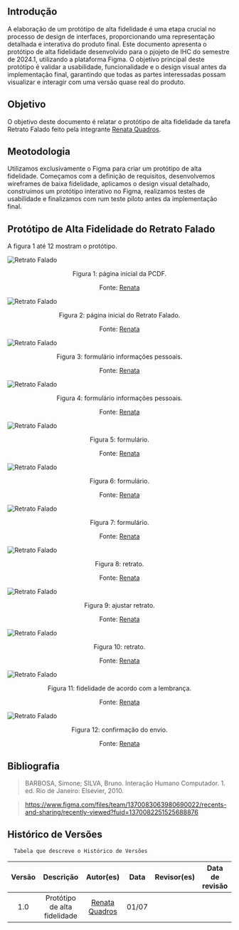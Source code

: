 ## Introdução
A  elaboração de um protótipo de alta fidelidade é uma etapa crucial no processo de design de interfaces, proporcionando uma representação detalhada e interativa do produto final. Este documento apresenta o protótipo de alta fidelidade desenvolvido para o pjojeto de IHC do semestre de 2024.1, utilizando a plataforma Figma. O objetivo principal deste protótipo é validar a usabilidade, funcionalidade e o design visual antes da implementação final, garantindo que todas as partes interessadas possam visualizar e interagir com uma versão quase real do produto.

## Objetivo
O objetivo deste documento é relatar o protótipo de alta fidelidade da tarefa Retrato Falado feito pela integrante [Renata Quadros](https://github.com/Renatinha28).

## Meotodologia
Utilizamos exclusivamente o Figma para criar um protótipo de alta fidelidade. Começamos com a definição de requisitos, desenvolvemos wireframes de baixa fidelidade, aplicamos o design visual detalhado, construímos um protótipo interativo no Figma, realizamos testes de usabilidade e finalizamos com rum teste piloto antes da implementação final.

## Protótipo de Alta Fidelidade do Retrato Falado
A figura 1 até 12 mostram o protótipo.

![Retrato Falado](../../../assets/design/nivel3/retrato1.png)
<div align="center">
    <p> Figura 1: página inicial da PCDF.
         <center>  <p>Fonte:  <a href="https://github.com/Renatinha28">Renata</a></p></center>
    </p> 
</div>

![Retrato Falado](../../../assets/design/nivel3/retrato2.png)
<div align="center">
    <p> Figura 2: página inicial do Retrato Falado.
         <center>  <p>Fonte:  <a href="https://github.com/Renatinha28">Renata</a></p></center>
    </p> 
</div>

![Retrato Falado](../../../assets/design/nivel3/retrato3.png)
<div align="center">
    <p> Figura 3: formulário informações pessoais.
         <center>  <p>Fonte:  <a href="https://github.com/Renatinha28">Renata</a></p></center>
    </p> 
</div>

![Retrato Falado](../../../assets/design/nivel3/retrato4.png)
<div align="center">
    <p> Figura 4: formulário informações pessoais.
         <center>  <p>Fonte:  <a href="https://github.com/Renatinha28">Renata</a></p></center>
    </p> 
</div>

![Retrato Falado](../../../assets/design/nivel3/retrato5.png)
<div align="center">
    <p> Figura 5: formulário.
         <center>  <p>Fonte:  <a href="https://github.com/Renatinha28">Renata</a></p></center>
    </p> 
</div>

![Retrato Falado](../../../assets/design/nivel3/retrato6.png)
<div align="center">
    <p> Figura 6: formulário.
         <center>  <p>Fonte:  <a href="https://github.com/Renatinha28">Renata</a></p></center>
    </p> 
</div>

![Retrato Falado](../../../assets/design/nivel3/retrato7.png)
<div align="center">
    <p> Figura 7: formulário.
         <center>  <p>Fonte:  <a href="https://github.com/Renatinha28">Renata</a></p></center>
    </p> 
</div>

![Retrato Falado](../../../assets/design/nivel3/retrato8.png)
<div align="center">
    <p> Figura 8: retrato.
         <center>  <p>Fonte:  <a href="https://github.com/Renatinha28">Renata</a></p></center>
    </p> 
</div>

![Retrato Falado](../../../assets/design/nivel3/retrato9.png)
<div align="center">
    <p> Figura 9: ajustar retrato.
         <center>  <p>Fonte:  <a href="https://github.com/Renatinha28">Renata</a></p></center>
    </p> 
</div>

![Retrato Falado](../../../assets/design/nivel3/retrato10.png)
<div align="center">
    <p> Figura 10: retrato.
         <center>  <p>Fonte:  <a href="https://github.com/Renatinha28">Renata</a></p></center>
    </p> 
</div>

![Retrato Falado](../../../assets/design/nivel3/retrato11.png)
<div align="center">
    <p> Figura 11: fidelidade de acordo com a lembrança.
         <center>  <p>Fonte:  <a href="https://github.com/Renatinha28">Renata</a></p></center>
    </p> 
</div>

![Retrato Falado](../../../assets/design/nivel3/retrato12.png)
<div align="center">
    <p> Figura 12: confirmação do envio.
         <center>  <p>Fonte:  <a href="https://github.com/Renatinha28">Renata</a></p></center>
    </p> 
</div>

## Bibliografia
> BARBOSA, Simone; SILVA, Bruno. Interação Humano Computador. 1. ed. Rio de Janeiro: Elsevier, 2010.

> https://www.figma.com/files/team/1370083063980690022/recents-and-sharing/recently-viewed?fuid=1370082251525688876

## Histórico de Versões
      Tabela que descreve o Histórico de Versões

|     Versão       |     Descrição      |      Autor(es)      | Data           |  Revisor(es)          |Data de revisão|
| :----------------------------------------------------------: | :-------------------------------: | :-------------------------------------------------: | :-------------------------------: |  :-------------------------------: | :-------------------------------: |
| 1.0 |  Protótipo de alta fidelidade |[Renata Quadros](https://github.com/Renatinha28) | 01/07 | 

